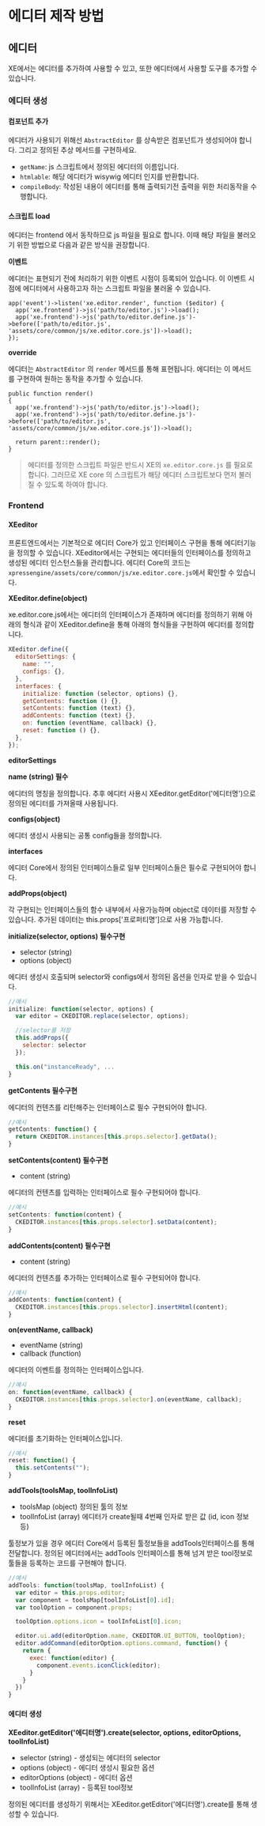# 에디터 제작 방법

## 에디터

XE에서는 에디터를 추가하여 사용할 수 있고, 또한 에디터에서 사용할 도구를 추가할 수 있습니다.

### 에디터 생성

#### 컴포넌트 추가

에디터가 사용되기 위해선 `AbstractEditor` 를 상속받은 컴포넌트가 생성되어야 합니다. 그리고 정의된 추상 메서드를 구현하세요.

* `getName`: js 스크립트에서 정의된 에디터의 이름입니다.
* `htmlable`: 해당 에디터가 wisywig 에디터 인지를 반환합니다.
* `compileBody`: 작성된 내용이 에디터를 통해 출력되기전 출력을 위한 처리동작을 수행합니다.

#### 스크립트 load

에디터는 frontend 에서 동작하므로 js 파일을 필요로 합니다. 이때 해당 파일을 불러오기 위한 방법으로 다음과 같은 방식을 권장합니다.

**이벤트**

에디터는 표현되기 전에 처리하기 위한 이벤트 시점이 등록되어 있습니다. 이 이벤트 시점에 에디터에서 사용하고자 하는 스크립트 파일을 불러올 수 있습니다.

```text
app('event')->listen('xe.editor.render', function ($editor) {
  app('xe.frontend')->js('path/to/editor.js')->load();
  app('xe.frontend')->js('path/to/editor.define.js')->before(['path/to/editor.js', 'assets/core/common/js/xe.editor.core.js'])->load();
});
```

**override**

에디터는 `AbstractEditor` 의 `render` 메서드를 통해 표현됩니다. 에디터는 이 메서드를 구현하여 원하는 동작을 추가할 수 있습니다.

```text
public function render()
{
  app('xe.frontend')->js('path/to/editor.js')->load();
  app('xe.frontend')->js('path/to/editor.define.js')->before(['path/to/editor.js', 'assets/core/common/js/xe.editor.core.js'])->load();

  return parent::render();
}
```

<blockquote class="caution">
    <p>에디터를 정의한 스크립트 파일은 반드시 XE의 <code>xe.editor.core.js</code> 를 필요로 합니다. 그러므로 XE core 의 스크립트가 해당 에디터 스크립트보다 먼저 불러질 수 있도록 하여야 합니다.</p>
</blockquote>

### Frontend

#### XEeditor

프론트엔드에서는 기본적으로 에디터 Core가 있고 인터페이스 구현을 통해 에디터기능을 정의할 수 있습니다. XEeditor에서는 구현되는 에디터들의 인터페이스를 정의하고 생성된 에디터 인스턴스들을 관리합니다. 에디터 Core의 코드는 `xpressengine/assets/core/common/js/xe.editor.core.js`에서 확인할 수 있습니다.

**XEeditor.define\(object\)**

xe.editor.core.js에서는 에디터의 인터페이스가 존재하며 에디터를 정의하기 위해 아래의 형식과 같이 XEeditor.define을 통해 아래의 형식들을 구현하여 에디터를 정의합니다.

```javascript
XEeditor.define({
  editorSettings: {
    name: "",
    configs: {},
  },
  interfaces: {
    initialize: function (selector, options) {},
    getContents: function () {},
    setContents: function (text) {},
    addContents: function (text) {},
    on: function (eventName, callback) {},
    reset: function () {},
  },
});
```

**editorSettings**

**name \(string\) 필수**

에디터의 명칭을 정의합니다. 추후 에디터 사용시 XEeditor.getEditor\('에디터명'\)으로 정의된 에디터를 가져올때 사용됩니다.

**configs\(object\)**

에디터 생성시 사용되는 공통 config들을 정의합니다.

**interfaces**

에디터 Core에서 정의된 인터페이스들로 일부 인터페이스들은 필수로 구현되어야 합니다.

**addProps\(object\)**

각 구현되는 인터페이스들의 함수 내부에서 사용가능하며 object로 데이터를 저장할 수 있습니다. 추가된 데이터는 this.props\['프로퍼티명'\]으로 사용 가능합니다.

**initialize\(selector, options\) 필수구현**

* selector \(string\)
* options  \(object\)

에디터 생성시 호출되며 selector와 configs에서 정의된 옵션을 인자로 받을 수 있습니다.

```javascript
//예시
initialize: function(selector, options) {
  var editor = CKEDITOR.replace(selector, options);

  //selector를 저장
  this.addProps({
    selector: selector
  });

  this.on("instanceReady", ...
}
```

**getContents 필수구현**

에디터의 컨텐츠를 리턴해주는 인터페이스로 필수 구현되어야 합니다.

```javascript
//예시
getContents: function() {
  return CKEDITOR.instances[this.props.selector].getData();
}
```

**setContents\(content\) 필수구현**

* content \(string\)

에디터의 컨텐츠를 입력하는 인터페이스로 필수 구현되어야 합니다.

```javascript
//예시
setContents: function(content) {
  CKEDITOR.instances[this.props.selector].setData(content);
}
```

**addContents\(content\) 필수구현**

* content \(string\)

에디터의 컨텐츠를 추가하는 인터페이스로 필수 구현되어야 합니다.

```javascript
//예시
addContents: function(content) {
  CKEDITOR.instances[this.props.selector].insertHtml(content);
}
```

**on\(eventName, callback\)**

* eventName \(string\)
* callback \(function\)

에디터의 이벤트를 정의하는 인터페이스입니다.

```javascript
//예시
on: function(eventName, callback) {
  CKEDITOR.instances[this.props.selector].on(eventName, callback);
}
```

**reset**

에디터를 초기화하는 인터페이스입니다.

```javascript
//예시
reset: function() {
  this.setContents("");
}
```

**addTools\(toolsMap, toolInfoList\)**

* toolsMap \(object\) 정의된 툴의 정보
* toolInfoList \(array\) 에디터가 create될때 4번째 인자로 받은 값 \(id, icon 정보 등\)

툴정보가 있을 경우 에디터 Core에서 등록된 툴정보들을 addTools인터페이스를 통해 전달합니다. 정의된 에디터에서는 addTools 인터페이스를 통해 넘겨 받은 tool정보로 툴들을 등록하는 코드를 구현해야 합니다.

```javascript
//예시
addTools: function(toolsMap, toolInfoList) {
  var editor = this.props.editor;
  var component = toolsMap[toolInfoList[0].id];
  var toolOption = component.props;

  toolOption.options.icon = toolInfoList[0].icon;

  editor.ui.add(editorOption.name, CKEDITOR.UI_BUTTON, toolOption);
  editor.addCommand(editorOption.options.command, function() {
    return {
      exec: function(editor) {
        component.events.iconClick(editor);
      }
    }
  })
}
```

#### 에디터 생성

**XEeditor.getEditor\('에디터명'\).create\(selector, options, editorOptions, toolInfoList\)**

* selector \(string\) - 생성되는 에디터의 selector
* options \(object\) - 에디터 생성시 필요한 옵션
* editorOptions \(object\) - 에디터 옵션
* toolInfoList \(array\) - 등록된 tool정보

정의된 에디터를 생성하기 위해서는 XEeditor.getEditor\('에디터명'\).create를 통해 생성할 수 있습니다.

